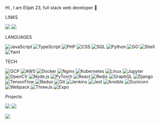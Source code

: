 HI , I am Elijah 23, full stack web developer :rainbow:

LINKS

[![](https://img.shields.io/badge/-Linkedin-000?&logo=Linkedin)](https://www.linkedin.com/in/ilia-mamulashvili-713302232/)
[![](https://img.shields.io/badge/-twitter-000?&logo=twitter)](https://twitter.com/ElijahMstarline)

LANGUAGES

![JavaScript](https://img.shields.io/badge/-JavaScript-000?&logo=JavaScript)
![TypeScript](https://img.shields.io/badge/-TypeScript-000?&logo=TypeScript)
![PHP](https://img.shields.io/badge/-Php-000?&logo=Php)
![CSS](https://img.shields.io/badge/-CSS-000?&logo=CSS)
![SQL](https://img.shields.io/badge/-SQL-000?&logo=MySQL)
![Python](https://img.shields.io/badge/-Python-000?&logo=Python)
![GO](https://img.shields.io/badge/-GO-000?&logo=GO)
![Shell](https://img.shields.io/badge/-Shell-000?&logo=Shell)
![Yaml](https://img.shields.io/badge/-YAML-000?&logo=YAML)

TECH

![GCP](https://img.shields.io/badge/-GoogleCloud-000?&logo=GoogleCloud)
![AWS](https://img.shields.io/badge/-AWS-000?&logo=Amazon-AWS&logoColor=F90)
![Docker](https://img.shields.io/badge/-Docker-000?&logo=Docker)
![Nginx](https://img.shields.io/badge/-Nginx-000?&logo=Nginx)
![Kubernetes](https://img.shields.io/badge/-Kubernetes-000?&logo=Kubernetes)
![Linux](https://img.shields.io/badge/-Linux-000?&logo=Linux)
![Jupyter](https://img.shields.io/badge/-Jupyter-000?&logo=jupyter)
![OpenCV](https://img.shields.io/badge/-OpenCV-000?&logo=OpenCV)
![Node.js](https://img.shields.io/badge/-Node.js-000?&logo=node.js)
![PyTorch](https://img.shields.io/badge/-PyTorch-000?&logo=PyTorch)
![React](https://img.shields.io/badge/-React-000?&logo=React)
![Redis](https://img.shields.io/badge/-Redis-000?&logo=Redis)
![GraphQL](https://img.shields.io/badge/-GraphQl-000?&logo=GraphQl)
![Django](https://img.shields.io/badge/-Django-000?&logo=Django)
![TensorFlow](https://img.shields.io/badge/-TensorFlow-000?&logo=TensorFlow)
![Redux](https://img.shields.io/badge/-Redux-000?&logo=Redux)
![Git](https://img.shields.io/badge/-Git-000?&logo=Git)
![Jenkins](https://img.shields.io/badge/-Jenkins-000?&logo=Jenkins)
![Jest](https://img.shields.io/badge/-Jest-000?&logo=Jest)
![Ansible](https://img.shields.io/badge/-Ansible-000?&logo=Ansible)
![Gunicorn](https://img.shields.io/badge/-Gunicorn-000?&logo=Gunicorn)
![Webpack](https://img.shields.io/badge/-Webpack-000?&logo=Webpack)
![ThreeJs](https://img.shields.io/badge/-ThreeJs-000?&logo=ThreeJs)
![Expo](https://img.shields.io/badge/-Expo-000?&logo=Expo)

Projects

[![](https://img.shields.io/badge/-🌈%20WokenMeme-000)](https://wokenmeme.com)
[![](https://img.shields.io/badge/-🌈%20WokenMeme%20Github-000)](https://github.com/elijah999mgenezis/Wokenmeme)

[![](https://img.shields.io/badge/-🚗%20MobileHouse%20Threejs-000)](https://github.com/elijah999mgenezis/Threejs-MobileHouse)
